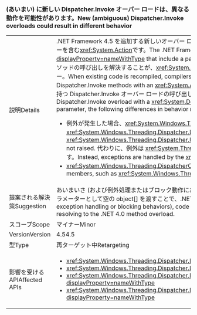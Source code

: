 ### <a name="new-ambiguous-dispatcherinvoke-overloads-could-result-in-different-behavior"></a><span data-ttu-id="f891e-101">(あいまい) に新しい Dispatcher.Invoke オーバー ロードは、異なる動作を可能性があります。</span><span class="sxs-lookup"><span data-stu-id="f891e-101">New (ambiguous) Dispatcher.Invoke overloads could result in different behavior</span></span>

|   |   |
|---|---|
|<span data-ttu-id="f891e-102">説明</span><span class="sxs-lookup"><span data-stu-id="f891e-102">Details</span></span>|<span data-ttu-id="f891e-103">.NET Framework 4.5 を追加する新しいオーバー ロード<xref:System.Windows.Threading.Dispatcher.Invoke%2A?displayProperty=nameWithType>型のパラメーターを含む<xref:System.Action>です。</span><span class="sxs-lookup"><span data-stu-id="f891e-103">The .NET Framework 4.5 adds new overloads to <xref:System.Windows.Threading.Dispatcher.Invoke%2A?displayProperty=nameWithType> that include a parameter of type <xref:System.Action>.</span></span> <span data-ttu-id="f891e-104">既存のコードを再コンパイルすると、コンパイラが Dispatcher.Invoke メソッドの呼び出しを解決することが、<xref:System.Delegate>パラメーターを持つ Dispatcher.Invoke メソッドへの呼び出しとして、<xref:System.Action>パラメーター。</span><span class="sxs-lookup"><span data-stu-id="f891e-104">When existing code is recompiled, compilers may resolve calls to Dispatcher.Invoke methods that have a <xref:System.Delegate> parameter as calls to Dispatcher.Invoke methods with an <xref:System.Action> parameter.</span></span> <span data-ttu-id="f891e-105">持つ Dispatcher.Invoke オーバー ロードへの呼び出し、<xref:System.Delegate>パラメーターが持つ Dispatcher.Invoke オーバー ロードの呼び出しとして解決される、<xref:System.Action>動作に次の相違点が発生する、パラメーター。</span><span class="sxs-lookup"><span data-stu-id="f891e-105">If a call to a Dispatcher.Invoke overload with a  <xref:System.Delegate> parameter is resolved as a call to a Dispatcher.Invoke overload with an <xref:System.Action> parameter, the following differences in behavior may occur:</span></span><ul><li><span data-ttu-id="f891e-106">例外が発生した場合、<xref:System.Windows.Threading.Dispatcher.UnhandledExceptionFilter> イベントと <xref:System.Windows.Threading.Dispatcher.UnhandledException> イベントは発生しません。</span><span class="sxs-lookup"><span data-stu-id="f891e-106">If an exception occurs, the <xref:System.Windows.Threading.Dispatcher.UnhandledExceptionFilter> and <xref:System.Windows.Threading.Dispatcher.UnhandledException> events are not raised.</span></span> <span data-ttu-id="f891e-107">代わりに、例外は <xref:System.Threading.Tasks.TaskScheduler.UnobservedTaskException?displayProperty=name> イベントによって処理されます。</span><span class="sxs-lookup"><span data-stu-id="f891e-107">Instead, exceptions are handled by the <xref:System.Threading.Tasks.TaskScheduler.UnobservedTaskException?displayProperty=name> event.</span></span></li><li><span data-ttu-id="f891e-108"><xref:System.Windows.Threading.DispatcherOperation.Result> などの一部のメンバーの呼び出しは、操作が完了するまでブロックされます。</span><span class="sxs-lookup"><span data-stu-id="f891e-108">Calls to some members, such as <xref:System.Windows.Threading.DispatcherOperation.Result>, block until the operation has completed.</span></span></li></ul>|
|<span data-ttu-id="f891e-109">提案される解決策</span><span class="sxs-lookup"><span data-stu-id="f891e-109">Suggestion</span></span>|<span data-ttu-id="f891e-110">あいまいさ (および例外処理またはブロック動作における考えられる相違点) を回避するために、呼び出し元の Dispatcher.Invoke は Invoke 呼び出しの 2 番目のパラメーターとして空の object[] を渡すことで、.NET 4.0 メソッドのオーバーロードに解決されるようにできます。</span><span class="sxs-lookup"><span data-stu-id="f891e-110">To avoid ambiguity (and potential differences in exception handling or blocking behaviors), code calling Dispatcher.Invoke can pass an empty object[] as a second parameter to the Invoke call to be sure of resolving to the .NET 4.0 method overload.</span></span>|
|<span data-ttu-id="f891e-111">スコープ</span><span class="sxs-lookup"><span data-stu-id="f891e-111">Scope</span></span>|<span data-ttu-id="f891e-112">マイナー</span><span class="sxs-lookup"><span data-stu-id="f891e-112">Minor</span></span>|
|<span data-ttu-id="f891e-113">Version</span><span class="sxs-lookup"><span data-stu-id="f891e-113">Version</span></span>|<span data-ttu-id="f891e-114">4.5</span><span class="sxs-lookup"><span data-stu-id="f891e-114">4.5</span></span>|
|<span data-ttu-id="f891e-115">型</span><span class="sxs-lookup"><span data-stu-id="f891e-115">Type</span></span>|<span data-ttu-id="f891e-116">再ターゲット中</span><span class="sxs-lookup"><span data-stu-id="f891e-116">Retargeting</span></span>|
|<span data-ttu-id="f891e-117">影響を受ける API</span><span class="sxs-lookup"><span data-stu-id="f891e-117">Affected APIs</span></span>|<ul><li><xref:System.Windows.Threading.Dispatcher.Invoke(System.Delegate,System.Object[])?displayProperty=nameWithType></li><li><xref:System.Windows.Threading.Dispatcher.Invoke(System.Delegate,System.TimeSpan,System.Object[])?displayProperty=nameWithType></li><li><xref:System.Windows.Threading.Dispatcher.Invoke(System.Delegate,System.TimeSpan,System.Windows.Threading.DispatcherPriority,System.Object[])?displayProperty=nameWithType></li><li><xref:System.Windows.Threading.Dispatcher.Invoke(System.Delegate,System.Windows.Threading.DispatcherPriority,System.Object[])?displayProperty=nameWithType></li></ul>|

